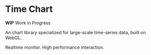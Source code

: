 # Time Chart

**WIP** Work in Progress

An chart library specialized for large-scale time-series data, built on WebGL.

Realtime monitor. High performance interaction.
